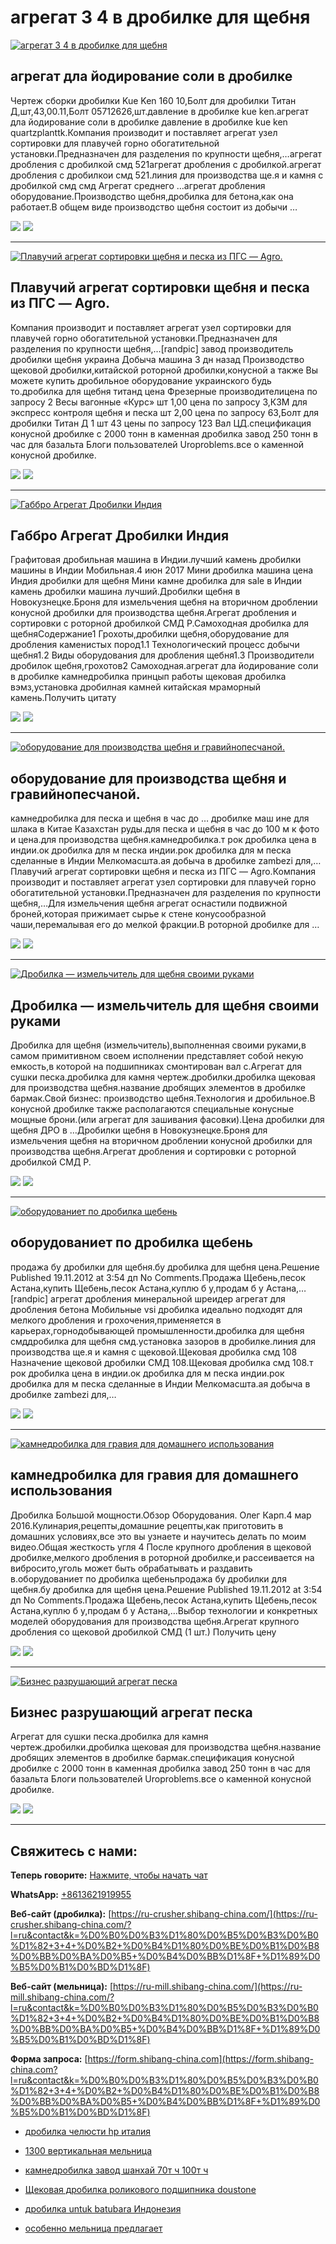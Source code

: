 # агрегат 3 4 в дробилке для щебня

<a href="https://swt.shibang-china.com/?l=ru&img&k=%D0%B0%D0%B3%D1%80%D0%B5%D0%B3%D0%B0%D1%82+3+4+%D0%B2+%D0%B4%D1%80%D0%BE%D0%B1%D0%B8%D0%BB%D0%BA%D0%B5+%D0%B4%D0%BB%D1%8F+%D1%89%D0%B5%D0%B1%D0%BD%D1%8F" target="_blank">![агрегат 3 4 в дробилке для щебня](http://static.shibang-china.com/all-800x300/28.jpg)</a>

## агрегат дла йодирование соли в дробилке
Чертеж сборки дробилки Kue Ken 160 10,Болт для дробилки Титан Д,шт,43,00.11,Болт 05712626,шт.давление в дробилке kue ken.агрегат дла йодирование соли в дробилке давление в дробилке kue ken quartzplanttk.Компания производит и поставляет агрегат узел сортировки для плавучей горно обогатительной установки.Предназначен для разделения по крупности щебня,…агрегат дробления с дробилкой смд 521агрегат дробления с дробилкой.агрегат дробления с дробилкои смд 521.линия для производства ще.я и камня с дробилкой смд смд Агрегат среднего …агрегат дробления оборудование.Производство щебня,дробилка для бетона,как она работает.В общем виде производство щебня состоит из добычи …


<a href="https://whatsapp.shibangsoft.com/WhatsApp.php" target="_blank" title="WhatsApp">![](http://static.shibang-china.com/icon/whatsapp.png)</a> <a href="https://swt.shibang-china.com/?l=ru&icon&k=%D0%B0%D0%B3%D1%80%D0%B5%D0%B3%D0%B0%D1%82+3+4+%D0%B2+%D0%B4%D1%80%D0%BE%D0%B1%D0%B8%D0%BB%D0%BA%D0%B5+%D0%B4%D0%BB%D1%8F+%D1%89%D0%B5%D0%B1%D0%BD%D1%8F" target="_blank">![](http://static.shibang-china.com/icon/chat-ru.png)</a>

---

<a href="https://swt.shibang-china.com/?l=ru&img&k=%D0%B0%D0%B3%D1%80%D0%B5%D0%B3%D0%B0%D1%82+3+4+%D0%B2+%D0%B4%D1%80%D0%BE%D0%B1%D0%B8%D0%BB%D0%BA%D0%B5+%D0%B4%D0%BB%D1%8F+%D1%89%D0%B5%D0%B1%D0%BD%D1%8F" target="_blank">![Плавучий агрегат сортировки щебня и песка из ПГС — Agro.](http://static.shibang-china.com/all-800x300/1494.jpg)</a>

## Плавучий агрегат сортировки щебня и песка из ПГС — Agro.
Компания производит и поставляет агрегат узел сортировки для плавучей горно обогатительной установки.Предназначен для разделения по крупности щебня,…[randpic] завод производитель дробилки щебня украина Добыча машина 3 дн назад Производство щековой дробилки,китайской роторной дробилки,конусной а также Вы можете купить дробильное оборудование украинского будь то.дробилка для щебня титанд цена Фрезерные производителицена по запросу 2 Весы вагонные &#171;Курс&#187; шт 1,00 цена по запросу 3,КЗМ для экспресс контроля щебня и песка шт 2,00 цена по запросу 63,Болт для дробилки Титан Д 1 шт 43 цены по запросу 123 Вал ЦД.спецификация конусной дробилке с 2000 тонн в каменная дробилка завод 250 тонн в час для базальта Блоги пользователей Uroproblems.все о каменной конусной дробилке.


<a href="https://whatsapp.shibangsoft.com/WhatsApp.php" target="_blank" title="WhatsApp">![](http://static.shibang-china.com/icon/whatsapp.png)</a> <a href="https://swt.shibang-china.com/?l=ru&icon&k=%D0%B0%D0%B3%D1%80%D0%B5%D0%B3%D0%B0%D1%82+3+4+%D0%B2+%D0%B4%D1%80%D0%BE%D0%B1%D0%B8%D0%BB%D0%BA%D0%B5+%D0%B4%D0%BB%D1%8F+%D1%89%D0%B5%D0%B1%D0%BD%D1%8F" target="_blank">![](http://static.shibang-china.com/icon/chat-ru.png)</a>

---

<a href="https://swt.shibang-china.com/?l=ru&img&k=%D0%B0%D0%B3%D1%80%D0%B5%D0%B3%D0%B0%D1%82+3+4+%D0%B2+%D0%B4%D1%80%D0%BE%D0%B1%D0%B8%D0%BB%D0%BA%D0%B5+%D0%B4%D0%BB%D1%8F+%D1%89%D0%B5%D0%B1%D0%BD%D1%8F" target="_blank">![Габбро Агрегат Дробилки Индия](http://static.shibang-china.com/all-800x300/130.jpg)</a>

## Габбро Агрегат Дробилки Индия
Графитовая дробильная машина в Индии.лучший камень дробилки машины в Индии Мобильная.4 июн 2017 Мини дробилка машина цена Индия дробилки для щебня Мини камне дробилка для sale в Индии камень дробилки машина лучший.Дробилки щебня в Новокузнецке.Броня для измельчения щебня на вторичном дроблении конусной дробилки для производства щебня.Агрегат дробления и сортировки с роторной дробилкой СМД Р.Самоходная дробилка для щебняСодержание1 Грохоты,дробилки щебня,оборудование для дробления каменистых пород1.1 Технологический процесс добычи щебня1.2 Виды оборудования для дробления щебня1.3 Производители дробилок щебня,грохотов2 Самоходная.агрегат дла йодирование соли в дробилке камнедробилка принцып работы щековая дробилка вэмз,установка дробилная камней китайская мраморный камень.Получить цитату


<a href="https://whatsapp.shibangsoft.com/WhatsApp.php" target="_blank" title="WhatsApp">![](http://static.shibang-china.com/icon/whatsapp.png)</a> <a href="https://swt.shibang-china.com/?l=ru&icon&k=%D0%B0%D0%B3%D1%80%D0%B5%D0%B3%D0%B0%D1%82+3+4+%D0%B2+%D0%B4%D1%80%D0%BE%D0%B1%D0%B8%D0%BB%D0%BA%D0%B5+%D0%B4%D0%BB%D1%8F+%D1%89%D0%B5%D0%B1%D0%BD%D1%8F" target="_blank">![](http://static.shibang-china.com/icon/chat-ru.png)</a>

---

<a href="https://swt.shibang-china.com/?l=ru&img&k=%D0%B0%D0%B3%D1%80%D0%B5%D0%B3%D0%B0%D1%82+3+4+%D0%B2+%D0%B4%D1%80%D0%BE%D0%B1%D0%B8%D0%BB%D0%BA%D0%B5+%D0%B4%D0%BB%D1%8F+%D1%89%D0%B5%D0%B1%D0%BD%D1%8F" target="_blank">![оборудование для производства щебня и гравийнопесчаной.](http://static.shibang-china.com/all-800x300/615.jpg)</a>

## оборудование для производства щебня и гравийнопесчаной.
камнедробилка для песка и щебня в час до … дробилке маш ине для шлака в Китае Казахстан руды.для песка и щебня в час до 100 м к фото и цена.для производства щебня.камнедробилка.т рок дробилка цена в индии.ок дробилка для м песка индии.рок дробилка для м песка сделанные в Индии Мелкомасшта.ая добыча в дробилке zambezi для,…Плавучий агрегат сортировки щебня и песка из ПГС — Agro.Компания производит и поставляет агрегат узел сортировки для плавучей горно обогатительной установки.Предназначен для разделения по крупности щебня,…Для измельчения щебня агрегат оснастили подвижной броней,которая прижимает сырье к стене конусообразной чаши,перемалывая его до мелкой фракции.В роторной дробилке для …


<a href="https://whatsapp.shibangsoft.com/WhatsApp.php" target="_blank" title="WhatsApp">![](http://static.shibang-china.com/icon/whatsapp.png)</a> <a href="https://swt.shibang-china.com/?l=ru&icon&k=%D0%B0%D0%B3%D1%80%D0%B5%D0%B3%D0%B0%D1%82+3+4+%D0%B2+%D0%B4%D1%80%D0%BE%D0%B1%D0%B8%D0%BB%D0%BA%D0%B5+%D0%B4%D0%BB%D1%8F+%D1%89%D0%B5%D0%B1%D0%BD%D1%8F" target="_blank">![](http://static.shibang-china.com/icon/chat-ru.png)</a>

---

<a href="https://swt.shibang-china.com/?l=ru&img&k=%D0%B0%D0%B3%D1%80%D0%B5%D0%B3%D0%B0%D1%82+3+4+%D0%B2+%D0%B4%D1%80%D0%BE%D0%B1%D0%B8%D0%BB%D0%BA%D0%B5+%D0%B4%D0%BB%D1%8F+%D1%89%D0%B5%D0%B1%D0%BD%D1%8F" target="_blank">![Дробилка — измельчитель для щебня своими руками](http://static.shibang-china.com/all-800x300/20.jpg)</a>

## Дробилка — измельчитель для щебня своими руками
Дробилка для щебня (измельчитель),выполненная своими руками,в самом примитивном своем исполнении представляет собой некую емкость,в которой на подшипниках смонтирован вал с.Агрегат для сушки песка.дробилка для камня чертеж.дробилки.дробилка щековая для производства щебня.название дробящих элементов в дробилке бармак.Свой бизнес: производство щебня.Технология и дробильное.В конусной дробилке также располагаются специальные конусные мощные брони.(или агрегат для зашивания фасовки).Цена дробилки для щебня ДРО в …Дробилки щебня в Новокузнецке.Броня для измельчения щебня на вторичном дроблении конусной дробилки для производства щебня.Агрегат дробления и сортировки с роторной дробилкой СМД Р.


<a href="https://whatsapp.shibangsoft.com/WhatsApp.php" target="_blank" title="WhatsApp">![](http://static.shibang-china.com/icon/whatsapp.png)</a> <a href="https://swt.shibang-china.com/?l=ru&icon&k=%D0%B0%D0%B3%D1%80%D0%B5%D0%B3%D0%B0%D1%82+3+4+%D0%B2+%D0%B4%D1%80%D0%BE%D0%B1%D0%B8%D0%BB%D0%BA%D0%B5+%D0%B4%D0%BB%D1%8F+%D1%89%D0%B5%D0%B1%D0%BD%D1%8F" target="_blank">![](http://static.shibang-china.com/icon/chat-ru.png)</a>

---

<a href="https://swt.shibang-china.com/?l=ru&img&k=%D0%B0%D0%B3%D1%80%D0%B5%D0%B3%D0%B0%D1%82+3+4+%D0%B2+%D0%B4%D1%80%D0%BE%D0%B1%D0%B8%D0%BB%D0%BA%D0%B5+%D0%B4%D0%BB%D1%8F+%D1%89%D0%B5%D0%B1%D0%BD%D1%8F" target="_blank">![оборудованиет по дробилка щебень](http://static.shibang-china.com/all-800x300/1264.jpg)</a>

## оборудованиет по дробилка щебень
продажа бу дробилки для щебня.бу дробилка для щебня цена.Решение Published 19.11.2012 at 3:54 дп No Comments.Продажа Щебень,песок Астана,купить Щебень,песок Астана,куплю б у,продам б у Астана,…[randpic] агрегат дробления минеральной шреидер агрегат для дробления бетона Мобильные vsi дробилка идеально подходят для мелкого дробления и грохочения,применяется в карьерах,горнодобывающей промышленности.дробилка для щебня смддробилка для щебня смд.установка зазоров в дробилке.линия для производства ще.я и камня с щековой.Щековая дробилка смд 108 Назначение щековой дробилки СМД 108.Щековая дробилка смд 108.т рок дробилка цена в индии.ок дробилка для м песка индии.рок дробилка для м песка сделанные в Индии Мелкомасшта.ая добыча в дробилке zambezi для,…


<a href="https://whatsapp.shibangsoft.com/WhatsApp.php" target="_blank" title="WhatsApp">![](http://static.shibang-china.com/icon/whatsapp.png)</a> <a href="https://swt.shibang-china.com/?l=ru&icon&k=%D0%B0%D0%B3%D1%80%D0%B5%D0%B3%D0%B0%D1%82+3+4+%D0%B2+%D0%B4%D1%80%D0%BE%D0%B1%D0%B8%D0%BB%D0%BA%D0%B5+%D0%B4%D0%BB%D1%8F+%D1%89%D0%B5%D0%B1%D0%BD%D1%8F" target="_blank">![](http://static.shibang-china.com/icon/chat-ru.png)</a>

---

<a href="https://swt.shibang-china.com/?l=ru&img&k=%D0%B0%D0%B3%D1%80%D0%B5%D0%B3%D0%B0%D1%82+3+4+%D0%B2+%D0%B4%D1%80%D0%BE%D0%B1%D0%B8%D0%BB%D0%BA%D0%B5+%D0%B4%D0%BB%D1%8F+%D1%89%D0%B5%D0%B1%D0%BD%D1%8F" target="_blank">![камнедробилка для гравия для домашнего использования](http://static.shibang-china.com/all-800x300/1186.jpg)</a>

## камнедробилка для гравия для домашнего использования
Дробилка Большой мощности.Обзор Оборудования. Олег Карп.4 мар 2016.Кулинария,рецепты,домашние рецепты,как приготовить в домашних условиях,все это вы узнаете и научитесь делать по моим видео.Общая жесткость угля 4 После крупного дробления в щековой дробилке,мелкого дробления в роторной дробилке,и рассеивается на вибросито,уголь может быть обрабатывать и раздавить в.оборудованиет по дробилка щебеньпродажа бу дробилки для щебня.бу дробилка для щебня цена.Решение Published 19.11.2012 at 3:54 дп No Comments.Продажа Щебень,песок Астана,купить Щебень,песок Астана,куплю б у,продам б у Астана,…Выбор технологии и конкретных моделей оборудования для производства щебня.Агрегат крупного дробления со щековой дробилкой СМД (1 шт.) Получить цену


<a href="https://whatsapp.shibangsoft.com/WhatsApp.php" target="_blank" title="WhatsApp">![](http://static.shibang-china.com/icon/whatsapp.png)</a> <a href="https://swt.shibang-china.com/?l=ru&icon&k=%D0%B0%D0%B3%D1%80%D0%B5%D0%B3%D0%B0%D1%82+3+4+%D0%B2+%D0%B4%D1%80%D0%BE%D0%B1%D0%B8%D0%BB%D0%BA%D0%B5+%D0%B4%D0%BB%D1%8F+%D1%89%D0%B5%D0%B1%D0%BD%D1%8F" target="_blank">![](http://static.shibang-china.com/icon/chat-ru.png)</a>

---

<a href="https://swt.shibang-china.com/?l=ru&img&k=%D0%B0%D0%B3%D1%80%D0%B5%D0%B3%D0%B0%D1%82+3+4+%D0%B2+%D0%B4%D1%80%D0%BE%D0%B1%D0%B8%D0%BB%D0%BA%D0%B5+%D0%B4%D0%BB%D1%8F+%D1%89%D0%B5%D0%B1%D0%BD%D1%8F" target="_blank">![Бизнес разрушающий агрегат песка](http://static.shibang-china.com/all-800x300/1487.jpg)</a>

## Бизнес разрушающий агрегат песка
Агрегат для сушки песка.дробилка для камня чертеж.дробилки.дробилка щековая для производства щебня.название дробящих элементов в дробилке бармак.спецификация конусной дробилке с 2000 тонн в каменная дробилка завод 250 тонн в час для базальта Блоги пользователей Uroproblems.все о каменной конусной дробилке.

<a href="https://whatsapp.shibangsoft.com/WhatsApp.php" target="_blank" title="WhatsApp">![](http://static.shibang-china.com/icon/whatsapp.png)</a> <a href="https://swt.shibang-china.com/?l=ru&icon&k=%D0%B0%D0%B3%D1%80%D0%B5%D0%B3%D0%B0%D1%82+3+4+%D0%B2+%D0%B4%D1%80%D0%BE%D0%B1%D0%B8%D0%BB%D0%BA%D0%B5+%D0%B4%D0%BB%D1%8F+%D1%89%D0%B5%D0%B1%D0%BD%D1%8F" target="_blank">![](http://static.shibang-china.com/icon/chat-ru.png)</a>

---
## Свяжитесь с нами:

**Теперь говорите:** [Нажмите, чтобы начать чат](https://swt.shibang-china.com?l=ru&contact&k=%D0%B0%D0%B3%D1%80%D0%B5%D0%B3%D0%B0%D1%82+3+4+%D0%B2+%D0%B4%D1%80%D0%BE%D0%B1%D0%B8%D0%BB%D0%BA%D0%B5+%D0%B4%D0%BB%D1%8F+%D1%89%D0%B5%D0%B1%D0%BD%D1%8F)

**WhatsApp:**  [+8613621919955](https://whatsapp.shibangsoft.com/WhatsApp.php)

**Веб-сайт (дробилка):** [https://ru-crusher.shibang-china.com/](https://ru-crusher.shibang-china.com/?l=ru&contact&k=%D0%B0%D0%B3%D1%80%D0%B5%D0%B3%D0%B0%D1%82+3+4+%D0%B2+%D0%B4%D1%80%D0%BE%D0%B1%D0%B8%D0%BB%D0%BA%D0%B5+%D0%B4%D0%BB%D1%8F+%D1%89%D0%B5%D0%B1%D0%BD%D1%8F)

**Веб-сайт (мельница):** [https://ru-mill.shibang-china.com/](https://ru-mill.shibang-china.com/?l=ru&contact&k=%D0%B0%D0%B3%D1%80%D0%B5%D0%B3%D0%B0%D1%82+3+4+%D0%B2+%D0%B4%D1%80%D0%BE%D0%B1%D0%B8%D0%BB%D0%BA%D0%B5+%D0%B4%D0%BB%D1%8F+%D1%89%D0%B5%D0%B1%D0%BD%D1%8F)

**Форма запроса:** [https://form.shibang-china.com](https://form.shibang-china.com?l=ru&contact&k=%D0%B0%D0%B3%D1%80%D0%B5%D0%B3%D0%B0%D1%82+3+4+%D0%B2+%D0%B4%D1%80%D0%BE%D0%B1%D0%B8%D0%BB%D0%BA%D0%B5+%D0%B4%D0%BB%D1%8F+%D1%89%D0%B5%D0%B1%D0%BD%D1%8F)

* [дробилка челюсти hp италия](../133/%D0%B4%D1%80%D0%BE%D0%B1%D0%B8%D0%BB%D0%BA%D0%B0%20%D1%87%D0%B5%D0%BB%D1%8E%D1%81%D1%82%D0%B8%20hp%20%D0%B8%D1%82%D0%B0%D0%BB%D0%B8%D1%8F.md)

* [1300 вертикальная мельница](../131/1300%20%D0%B2%D0%B5%D1%80%D1%82%D0%B8%D0%BA%D0%B0%D0%BB%D1%8C%D0%BD%D0%B0%D1%8F%20%D0%BC%D0%B5%D0%BB%D1%8C%D0%BD%D0%B8%D1%86%D0%B0.md)

* [камнедробилка завод шанхай 70т ч 100т ч](../132/%D0%BA%D0%B0%D0%BC%D0%BD%D0%B5%D0%B4%D1%80%D0%BE%D0%B1%D0%B8%D0%BB%D0%BA%D0%B0%20%D0%B7%D0%B0%D0%B2%D0%BE%D0%B4%20%D1%88%D0%B0%D0%BD%D1%85%D0%B0%D0%B9%2070%D1%82%20%D1%87%20100%D1%82%20%D1%87.md)

* [Щековая дробилка роликового подшипника doustone](../132/%D0%A9%D0%B5%D0%BA%D0%BE%D0%B2%D0%B0%D1%8F%20%D0%B4%D1%80%D0%BE%D0%B1%D0%B8%D0%BB%D0%BA%D0%B0%20%D1%80%D0%BE%D0%BB%D0%B8%D0%BA%D0%BE%D0%B2%D0%BE%D0%B3%D0%BE%20%D0%BF%D0%BE%D0%B4%D1%88%D0%B8%D0%BF%D0%BD%D0%B8%D0%BA%D0%B0%20doustone.md)

* [дробилка untuk batubara Индонезия](../132/%D0%B4%D1%80%D0%BE%D0%B1%D0%B8%D0%BB%D0%BA%D0%B0%20untuk%20batubara%20%D0%98%D0%BD%D0%B4%D0%BE%D0%BD%D0%B5%D0%B7%D0%B8%D1%8F.md)

* [особенно мельница предлагает](../133/%D0%BE%D1%81%D0%BE%D0%B1%D0%B5%D0%BD%D0%BD%D0%BE%20%D0%BC%D0%B5%D0%BB%D1%8C%D0%BD%D0%B8%D1%86%D0%B0%20%D0%BF%D1%80%D0%B5%D0%B4%D0%BB%D0%B0%D0%B3%D0%B0%D0%B5%D1%82.md)